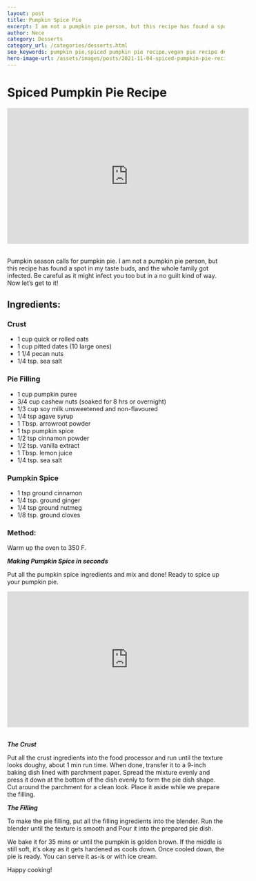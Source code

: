 ```yaml
---
layout: post
title: Pumpkin Spice Pie
excerpt: I am not a pumpkin pie person, but this recipe has found a spot in my taste buds, and the whole family got infected.
author: Nece
category: Desserts
category_url: /categories/desserts.html
seo_keywords: pumpkin pie,spiced pumpkin pie recipe,vegan pie recipe dessert,easy pumpkin pie,how to make,pumpkin pie from scratch,easy pumpkin pie recipe,easy pumpkin pie vegan,easy pumpkin pie filling,pumpkin pie recipe from scratch
hero-image-url: /assets/images/posts/2021-11-04-spiced-pumpkin-pie-recipe/cover-2.jpg
---
```


# Spiced Pumpkin Pie Recipe

<div class="videoWrapper">
  <iframe width="560" height="315" src="https://www.youtube.com/embed/5A8VqqKRHt8" title="YouTube video player" frameborder="0" allow="accelerometer; autoplay; clipboard-write; encrypted-media; gyroscope; picture-in-picture" allowfullscreen></iframe>
</div>
<br>



Pumpkin season calls for pumpkin pie.
I am not a pumpkin pie person, but this recipe has found a spot in my taste buds, and the whole family got infected. Be careful as it might infect you too but in a no guilt kind of way. Now let’s get to it!

## Ingredients:

### Crust
* 1 cup quick or rolled oats
* 1 cup pitted dates (10 large ones)
* 1 1/4 pecan nuts
* 1/4 tsp. sea salt

### Pie Filling
* 1 cup pumpkin puree
* 3/4 cup cashew nuts (soaked for 8 hrs or overnight)
* 1/3 cup soy milk unsweetened and non-flavoured
* 1/4 tsp agave syrup
* 1 Tbsp. arrowroot powder
* 1 tsp pumpkin spice
* 1/2 tsp cinnamon powder
* 1/2 tsp. vanilla extract
* 1 Tbsp. lemon juice
* 1/4 tsp. sea salt

### Pumpkin Spice
* 1 tsp ground cinnamon
* 1/4 tsp. ground ginger
* 1/4 tsp ground nutmeg
* 1/8 tsp. ground cloves

### Method:

Warm up the oven to 350 F.


__*Making Pumpkin Spice in seconds*__

Put all the pumpkin spice ingredients and mix and done! Ready to spice up your pumpkin pie.

<div class="videoWrapper">
  <iframe width="560" height="315" src="https://www.youtube.com/embed/PoomeX5OZdE" title="YouTube video player" frameborder="0" allow="accelerometer; autoplay; clipboard-write; encrypted-media; gyroscope; picture-in-picture" allowfullscreen></iframe>
</div>
<br>


__*The Crust*__

Put all the crust ingredients into the food processor and run until the texture looks doughy, about 1 min run time. When done, transfer it to a 9-inch baking dish lined with parchment paper. Spread the mixture evenly and press it down at the bottom of the dish evenly to form the pie dish shape. Cut around the parchment for a clean look. Place it aside while we prepare the filling.

__*The Filling*__

To make the pie filling, put all the filling ingredients into the blender. Run the blender until the texture is smooth and Pour it into the prepared pie dish.

We bake it for 35 mins or until the pumpkin is golden brown. If the middle is still soft, it’s okay as it gets hardened as cools down. Once cooled down, the pie is ready. You can serve it as-is or with ice cream.


Happy cooking!

